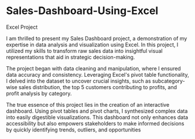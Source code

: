 # Sales-Dashboard-Using-Excel
Excel Project

I am thrilled to present my Sales Dashboard project, a demonstration of my expertise in data analysis and visualization using Excel. In this project, I utilized my skills to transform raw sales data into insightful visual representations that aid in strategic decision-making.

The project began with data cleaning and manipulation, where I ensured data accuracy and consistency. Leveraging Excel's pivot table functionality, I delved into the dataset to uncover crucial insights, such as subcategory-wise sales distribution, the top 5 customers contributing to profits, and profit analysis by category.

The true essence of this project lies in the creation of an interactive dashboard. Using pivot tables and pivot charts, I synthesized complex data into easily digestible visualizations. This dashboard not only enhances data accessibility but also empowers stakeholders to make informed decisions by quickly identifying trends, outliers, and opportunities
